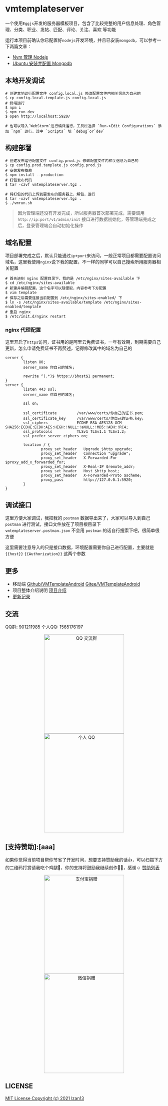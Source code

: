 vmtemplateserver
=====
一个使用`Eggjs`开发的服务器模板项目，包含了比较完整的用户信息处理、角色管理、分类、职业、发帖、匹配、评论、关注、喜欢 等功能

运行本项目前确认你已配置好`nodejs`开发环境，并且已安装`mongodb`，可以参考一下两篇文章：
- [Nvm 管理 Nodejs](https://blog.melove.net/develop-config-nvm-manager-nodejs/)
- [Ubuntu 安装并配置 Mongodb](https://blog.melove.net/develop-config-ubuntu-install-mongodb/)


## 本地开发调试

```
# 创建本地运行配置文件 config.local.js 修改配置文件内相关信息为自己的
$ cp config.local.template.js config.local.js
# 终端运行
$ npm i
$ npm run dev
$ open http://localhost:5920/

# 也可以导入`WebStorm`进行编译运行，工具栏选择 `Run->Edit Configurations` 添加 `npm` 运行，其中 `Scripts` 填 `debug`or`dev`
```


## 构建部署
```
# 创建发布运行配置文件 config.prod.js 修改配置文件内相关信息为自己的
$ cp config.prod.template.js config.prod.js
# 安装发布依赖
$ npm install --production
# 打包发布代码
$ tar -czvf vmtemplateserver.tgz .

# 将打包的代码上传到要发布的服务器上，解包，运行
$ tar -xzvf vmtemplateserver.tgz .
$ ./vmrun.sh
```
> 因为管理端还没有开发完成，所以服务器首次部署完成，需要调用 `http://ip:port/v1/admin/init` 接口进行数据初始化，等管理端完成之后，登录管理端会自动初始化操作


## 域名配置
项目部署完成之后，默认只能通过`ip+port`来访问，一般正常项目都需要配置访问域名，这里我使用`nginx`说下我的配置，不一样的同学可以自己搜索所用服务器相关配置
```
# 首先进到 nginx 配置目录下，我的是 /etc/nginx/sites-available 下
$ cd /etc/nginx/sites-available
# 新建并编辑配置，这个名字可以随便取，内容参考下方配置
$ vim template
# 保存之后需要连接当前配置到 /etc/nginx/sites-enabled/ 下
$ ln -s /etc/nginx/sites-available/template /etc/nginx/sites-enabled/template
# 重启 nginx
$ /etc/init.d/nginx restart
```


### nginx 代理配置
这里开启了`https`访问，证书用的是阿里云免费证书，一年有效期，到期需要自己更新，怎么申请免费证书不再赘述，记得修改其中的域名为自己的
```
server {
        listen 80;
        server_name 你自己的域名;

        rewrite ^(.*)$ https://$host$1 permanent;
}
server {
        listen 443 ssl;
        server_name 你自己的域名;

        ssl on;

        ssl_certificate         /var/www/certs/你自己的证书.pem;
        ssl_certificate_key     /var/www/certs/你自己的证书.key;
        ssl_ciphers             ECDHE-RSA-AES128-GCM-SHA256:ECDHE:ECDH:AES:HIGH:!NULL:!aNULL:!MD5:!ADH:!RC4;
        ssl_protocols           TLSv1 TLSv1.1 TLSv1.2;
        ssl_prefer_server_ciphers on;

        location / {
                proxy_set_header   Upgrade $http_upgrade;
                proxy_set_header   Connection "upgrade";
                proxy_set_header   X-Forwarded-For $proxy_add_x_forwarded_for;
                proxy_set_header   X-Real-IP $remote_addr;
                proxy_set_header   Host $http_host;
                proxy_set_header   X-Forwarded-Proto $scheme;
                proxy_pass         http://127.0.0.1:5920;
        }
}
```


## 调试接口
这里方便大家调试，我把我的 `postman` 数据导出来了，大家可以导入到自己 `postman` 进行测试，接口文件放在了项目根目录下 `vmtemplateserver.postman.json` 
不会用 `postman` 的话自行搜索下吧，很简单很方便

这里需要注意导入的只是接口数据，环境配置需要你自己进行配置，主要就是 `{{host}}` `{{Authorization}}` 这两个参数


## 更多
- 移动端 [Github/VMTemplateAndroid](https://github.com/lzan13/VMTemplateAndroid) [Gitee/VMTemplateAndroid](https://gitee.com/lzan13/VMTemplateAndroid)
- 项目整体介绍说明 [项目介绍](https://blog.melove.net/develop-open-source-app-and-server-template/) 
- [更新记录](./UPDATE.md)

## 交流
QQ群: 901211985  个人QQ: 1565176197
<div align="center">
    <img src="https://gitee.com/lzan13/VMPictureBed/raw/master/images/dev/imGroup.jpg" width="256px" height="316.5px" alt="QQ 交流群"/>
    <img src="https://gitee.com/lzan13/VMPictureBed/raw/master/images/social/qqQR1565176197.jpg" width="256px" height="316.5px" alt="个人 QQ"/>
</div>


## [支持赞助]:[aaa]
如果你觉得当前项目帮你节省了开发时间，想要支持赞助我的话👍，可以扫描下方的二维码打赏请我吃个鸡腿🍗，你的支持将鼓励我继续创作👨‍💻‍，感谢☺️ [赞助列表](./sponsor.md)
<div align="center">
    <img src="https://gitee.com/lzan13/VMPictureBed/raw/master/images/social/payQRAli.jpg" width="256px" height="316.5px" alt="支付宝捐赠"/>
    <img src="https://gitee.com/lzan13/VMPictureBed/raw/master/images/social/payQRWeChat.jpg" width="256px" height="316.5px" alt="微信捐赠"/>
</div>


## LICENSE
[MIT License Copyright (c) 2021 lzan13](./LICENSE)
